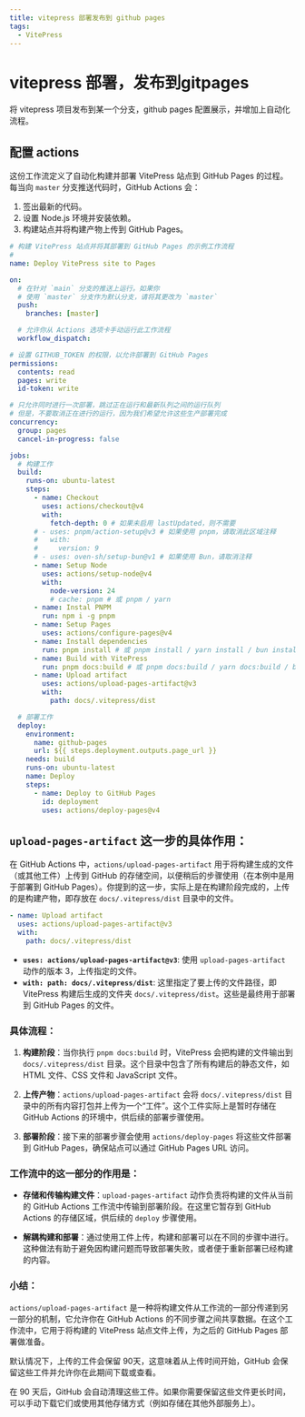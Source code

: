 ```yaml
---
title: vitepress 部署发布到 github pages
tags:
  - VitePress
---
```


# vitepress 部署，发布到gitpages

将 vitepress 项目发布到某一个分支，github pages 配置展示，并增加上自动化流程。

## 配置 actions

这份工作流定义了自动化构建并部署 VitePress 站点到 GitHub Pages 的过程。每当向 `master` 分支推送代码时，GitHub Actions 会：
1. 签出最新的代码。
2. 设置 Node.js 环境并安装依赖。
3. 构建站点并将构建产物上传到 GitHub Pages。

```yml
# 构建 VitePress 站点并将其部署到 GitHub Pages 的示例工作流程
#
name: Deploy VitePress site to Pages

on:
  # 在针对 `main` 分支的推送上运行。如果你
  # 使用 `master` 分支作为默认分支，请将其更改为 `master`
  push:
    branches: [master]

  # 允许你从 Actions 选项卡手动运行此工作流程
  workflow_dispatch:

# 设置 GITHUB_TOKEN 的权限，以允许部署到 GitHub Pages
permissions:
  contents: read
  pages: write
  id-token: write

# 只允许同时进行一次部署，跳过正在运行和最新队列之间的运行队列
# 但是，不要取消正在进行的运行，因为我们希望允许这些生产部署完成
concurrency:
  group: pages
  cancel-in-progress: false

jobs:
  # 构建工作
  build:
    runs-on: ubuntu-latest
    steps:
      - name: Checkout
        uses: actions/checkout@v4
        with:
          fetch-depth: 0 # 如果未启用 lastUpdated，则不需要
      # - uses: pnpm/action-setup@v3 # 如果使用 pnpm，请取消此区域注释
      #   with:
      #     version: 9
      # - uses: oven-sh/setup-bun@v1 # 如果使用 Bun，请取消注释
      - name: Setup Node
        uses: actions/setup-node@v4
        with:
          node-version: 24
          # cache: pnpm # 或 pnpm / yarn
      - name: Instal PNPM
        run: npm i -g pnpm
      - name: Setup Pages
        uses: actions/configure-pages@v4
      - name: Install dependencies
        run: pnpm install # 或 pnpm install / yarn install / bun install
      - name: Build with VitePress
        run: pnpm docs:build # 或 pnpm docs:build / yarn docs:build / bun run docs:build
      - name: Upload artifact
        uses: actions/upload-pages-artifact@v3
        with:
          path: docs/.vitepress/dist

  # 部署工作
  deploy:
    environment:
      name: github-pages
      url: ${{ steps.deployment.outputs.page_url }}
    needs: build
    runs-on: ubuntu-latest
    name: Deploy
    steps:
      - name: Deploy to GitHub Pages
        id: deployment
        uses: actions/deploy-pages@v4
```

## `upload-pages-artifact` 这一步的具体作用：

在 GitHub Actions 中，`actions/upload-pages-artifact` 用于将构建生成的文件（或其他工件）上传到 GitHub 的存储空间，以便稍后的步骤使用（在本例中是用于部署到 GitHub Pages）。你提到的这一步，实际上是在构建阶段完成的，上传的是构建产物，即存放在 `docs/.vitepress/dist` 目录中的文件。


```yaml
- name: Upload artifact
  uses: actions/upload-pages-artifact@v3
  with:
    path: docs/.vitepress/dist
```

- **`uses: actions/upload-pages-artifact@v3`**: 使用 `upload-pages-artifact` 动作的版本 3，上传指定的文件。
- **`with: path: docs/.vitepress/dist`**: 这里指定了要上传的文件路径，即 VitePress 构建后生成的文件夹 `docs/.vitepress/dist`。这些是最终用于部署到 GitHub Pages 的文件。

### 具体流程：
1. **构建阶段**：当你执行 `pnpm docs:build` 时，VitePress 会把构建的文件输出到 `docs/.vitepress/dist` 目录。这个目录中包含了所有构建后的静态文件，如 HTML 文件、CSS 文件和 JavaScript 文件。
   
2. **上传产物**：`actions/upload-pages-artifact` 会将 `docs/.vitepress/dist` 目录中的所有内容打包并上传为一个“工件”。这个工件实际上是暂时存储在 GitHub Actions 的环境中，供后续的部署步骤使用。

3. **部署阶段**：接下来的部署步骤会使用 `actions/deploy-pages` 将这些文件部署到 GitHub Pages，确保站点可以通过 GitHub Pages URL 访问。

### 工作流中的这一部分的作用是：

- **存储和传输构建文件**：`upload-pages-artifact` 动作负责将构建的文件从当前的 GitHub Actions 工作流中传输到部署阶段。在这里它暂存到 GitHub Actions 的存储区域，供后续的 `deploy` 步骤使用。
  
- **解耦构建和部署**：通过使用工件上传，构建和部署可以在不同的步骤中进行。这种做法有助于避免因构建问题而导致部署失败，或者便于重新部署已经构建的内容。

### 小结：
`actions/upload-pages-artifact` 是一种将构建文件从工作流的一部分传递到另一部分的机制，它允许你在 GitHub Actions 的不同步骤之间共享数据。在这个工作流中，它用于将构建的 VitePress 站点文件上传，为之后的 GitHub Pages 部署做准备。

默认情况下，上传的工件会保留 90天，这意味着从上传时间开始，GitHub 会保留这些工件并允许你在此期间下载或查看。

在 90 天后，GitHub 会自动清理这些工件。如果你需要保留这些文件更长时间，可以手动下载它们或使用其他存储方式（例如存储在其他外部服务上）。
